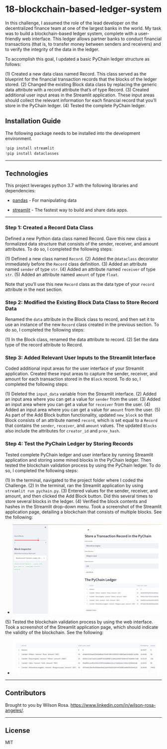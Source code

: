 # 18-blockchain-based-ledger-system

In this challenge, I assumed the role of the lead developer on the decentralized finance team at one of the largest banks in the world. My task was to build a blockchain-based ledger system, complete with a user-friendly web interface. This ledger allows partner banks to conduct financial transactions (that is, to transfer money between senders and receivers) and to verify the integrity of the data in the ledger.

To accomplish this goal, I updated a basic PyChain ledger structure as follows:

(1) Created a new data class named Record. This class served as the blueprint for the financial transaction records that the blocks of the ledger stored.
(2) Changed the existing Block data class by replacing the generic data attribute with a record attribute that’s of type Record.
(3) Created additional user input areas in the Streamlit application. These input areas should collect the relevant information for each financial record that you’ll store in the PyChain ledger.
(4) Tested the complete PyChain ledger.

## Installation Guide

The following package needs to be installed into the development environment.

```python
!pip install streamlit
!pip install dataclasses
```
---

## Technologies

This project leverages python 3.7 with the following libraries and dependencies:

* [pandas](https://github.com/pandas-dev/pandas) - For manipulating data

* [streamlit](https://github.com/streamlit/streamlit) - The fastest way to build and share data apps.

---

### **Step 1: Created a Record Data Class**

Defined a new Python data class named Record. Gave this new class a formalized data structure that consists of the sender, receiver, and amount attributes. To do so, I completed the following steps:

(1) Defined a new class named `Record`.
(2) Added the `@dataclass` decorator immediately before the `Record` class definition.
(3) Added an attribute named `sender` of type `str`.
(4) Added an attribute named `receiver` of type `str`.
(5) Added an attribute named `amount` of type `float`.

Note that you’ll use this new `Record` class as the data type of your `record` attribute in the next section.

### **Step 2: Modified the Existing Block Data Class to Store Record Data**

Renamed the `data` attribute in the Block class to record, and then set it to use an instance of the new `Record` class created in the previous section. To do so, I completed the following steps:

(1) In the Block class, renamed the data attribute to record.
(2) Set the data type of the record attribute to Record.
    
### **Step 3: Added Relevant User Inputs to the Streamlit Interface**

Coded additional input areas for the user interface of your Streamlit application. Created these input areas to capture the sender, receiver, and amount for each transaction stored in the `Block` record. To do so, I completed the following steps:

(1) Deleted the `input_data` variable from the Streamlit interface.
(2) Added an input area where you can get a value for `sender` from the user.
(3) Added an input area where you can get a value for `receiver` from the user.
(4) Added an input area where you can get a value for `amount` from the user.
(5) As part of the Add Block button functionality, updated `new_block` so that Block consists of an attribute named `record`, which is set equal to a `Record` that contains the `sender`, `receiver`, and `amount` values. The updated `Blocks` also include the attributes for `creator_id` and `prev_hash`.

### **Step 4: Test the PyChain Ledger by Storing Records**

Tested complete PyChain ledger and user interface by running Streamlit application and storing some mined blocks in the PyChain ledger. Then tested the blockchain validation process by using the PyChain ledger. To do so, I completed the following steps:

(1) In the terminal, navigated to the project folder where I coded the Challenge.
(2) In the terminal, ran the Streamlit application by using `streamlit run pychain.py`.
(3) Entered values for the sender, receiver, and amount, and then clicked the Add Block button. Did this several times to store several blocks in the ledger.
(4) Verified the block contents and hashes in the Streamlit drop-down menu. Took a screenshot of the Streamlit application page, detailing a blockchain that consists of multiple blocks. See the following:

* ![pychain](pychain.png) 

(5) Tested the blockchain validation process by using the web interface. Took a screenshot of the Streamlit application page, which should indicate the validity of the blockchain. See the following:

* ![pychain_2](pychain_2.png) 

---
## Contributors

Brought to you by Wilson Rosa. https://www.linkedin.com/in/wilson-rosa-angeles/.

---
## License

MIT